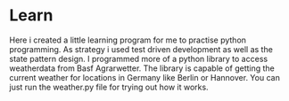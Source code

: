 # Learn

Here i created a little learning program for me to practise python programming.
As strategy i used test driven development as well as the state pattern design.
I programmed more of a python library to access weatherdata from Basf Agrarwetter.
The library is capable of getting the current weather for locations in Germany like Berlin or Hannover.
You can just run the weather.py file for trying out how it works.